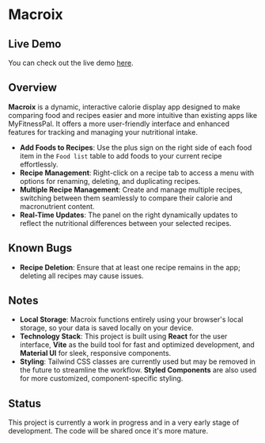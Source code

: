 # Macroix

## Live Demo

You can check out the live demo [here](https://macroix.netlify.app).

## Overview

**Macroix** is a dynamic, interactive calorie display app designed to make comparing food and recipes easier and more intuitive than existing apps like MyFitnessPal. It offers a more user-friendly interface and enhanced features for tracking and managing your nutritional intake.

- **Add Foods to Recipes**: Use the plus sign on the right side of each food item in the `Food list` table to add foods to your current recipe effortlessly.
- **Recipe Management**: Right-click on a recipe tab to access a menu with options for renaming, deleting, and duplicating recipes.
- **Multiple Recipe Management**: Create and manage multiple recipes, switching between them seamlessly to compare their calorie and macronutrient content.
- **Real-Time Updates**: The panel on the right dynamically updates to reflect the nutritional differences between your selected recipes.

## Known Bugs

- **Recipe Deletion**: Ensure that at least one recipe remains in the app; deleting all recipes may cause issues.

## Notes

- **Local Storage**: Macroix functions entirely using your browser's local storage, so your data is saved locally on your device.
- **Technology Stack**: This project is built using **React** for the user interface, **Vite** as the build tool for fast and optimized development, and **Material UI** for sleek, responsive components.
- **Styling**: Tailwind CSS classes are currently used but may be removed in the future to streamline the workflow. **Styled Components** are also used for more customized, component-specific styling.

## Status

This project is currently a work in progress and in a very early stage of development. The code will be shared once it's more mature.
